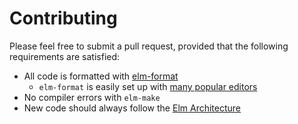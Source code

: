 # Contributing

Please feel free to submit a pull request, provided that the following requirements are satisfied:

* All code is formatted with [elm-format](https://github.com/avh4/elm-format)
  * `elm-format` is easily set up with [many popular editors](https://github.com/avh4/elm-format#editor-integration)
* No compiler errors with `elm-make`
* New code should always follow the [Elm Architecture](https://guide.elm-lang.org/architecture/)
